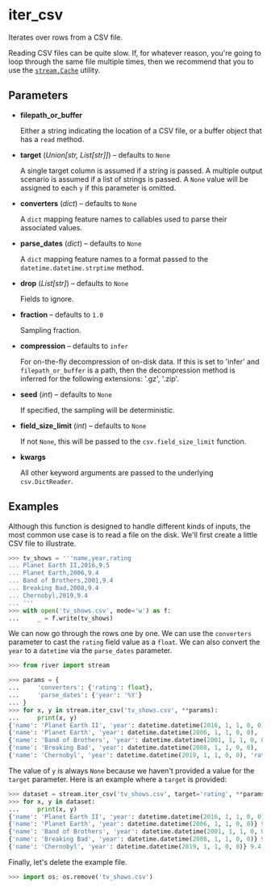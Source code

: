 # iter_csv

Iterates over rows from a CSV file.

Reading CSV files can be quite slow. If, for whatever reason, you're going to loop through the same file multiple times, then we recommend that you to use the [`stream.Cache`](../../stream/Cache) utility.

## Parameters

- **filepath_or_buffer**

    Either a string indicating the location of a CSV file, or a buffer object that has a `read` method.

- **target** (*Union[str, List[str]]*) – defaults to `None`

    A single target column is assumed if a string is passed. A multiple output scenario is assumed if a list of strings is passed. A `None` value will be assigned to each `y` if this parameter is omitted.

- **converters** (*dict*) – defaults to `None`

    A `dict` mapping feature names to callables used to parse their associated values.

- **parse_dates** (*dict*) – defaults to `None`

    A `dict` mapping feature names to a format passed to the `datetime.datetime.strptime` method.

- **drop** (*List[str]*) – defaults to `None`

    Fields to ignore.

- **fraction** – defaults to `1.0`

    Sampling fraction.

- **compression** – defaults to `infer`

    For on-the-fly decompression of on-disk data. If this is set to 'infer' and `filepath_or_buffer` is a path, then the decompression method is inferred for the following extensions: '.gz', '.zip'.

- **seed** (*int*) – defaults to `None`

    If specified, the sampling will be deterministic.

- **field_size_limit** (*int*) – defaults to `None`

    If not `None`, this will be passed to the `csv.field_size_limit` function.

- **kwargs**

    All other keyword arguments are passed to the underlying `csv.DictReader`.



## Examples

Although this function is designed to handle different kinds of inputs, the most common
use case is to read a file on the disk. We'll first create a little CSV file to illustrate.

```python
>>> tv_shows = '''name,year,rating
... Planet Earth II,2016,9.5
... Planet Earth,2006,9.4
... Band of Brothers,2001,9.4
... Breaking Bad,2008,9.4
... Chernobyl,2019,9.4
... '''
>>> with open('tv_shows.csv', mode='w') as f:
...     _ = f.write(tv_shows)

```

We can now go through the rows one by one. We can use the `converters` parameter to cast
the `rating` field value as a `float`. We can also convert the `year` to a `datetime` via
the `parse_dates` parameter.

```python
>>> from river import stream

>>> params = {
...     'converters': {'rating': float},
...     'parse_dates': {'year': '%Y'}
... }
>>> for x, y in stream.iter_csv('tv_shows.csv', **params):
...     print(x, y)
{'name': 'Planet Earth II', 'year': datetime.datetime(2016, 1, 1, 0, 0), 'rating': 9.5} None
{'name': 'Planet Earth', 'year': datetime.datetime(2006, 1, 1, 0, 0), 'rating': 9.4} None
{'name': 'Band of Brothers', 'year': datetime.datetime(2001, 1, 1, 0, 0), 'rating': 9.4} None
{'name': 'Breaking Bad', 'year': datetime.datetime(2008, 1, 1, 0, 0), 'rating': 9.4} None
{'name': 'Chernobyl', 'year': datetime.datetime(2019, 1, 1, 0, 0), 'rating': 9.4} None

```

The value of `y` is always `None` because we haven't provided a value for the `target`
parameter. Here is an example where a `target` is provided:

```python
>>> dataset = stream.iter_csv('tv_shows.csv', target='rating', **params)
>>> for x, y in dataset:
...     print(x, y)
{'name': 'Planet Earth II', 'year': datetime.datetime(2016, 1, 1, 0, 0)} 9.5
{'name': 'Planet Earth', 'year': datetime.datetime(2006, 1, 1, 0, 0)} 9.4
{'name': 'Band of Brothers', 'year': datetime.datetime(2001, 1, 1, 0, 0)} 9.4
{'name': 'Breaking Bad', 'year': datetime.datetime(2008, 1, 1, 0, 0)} 9.4
{'name': 'Chernobyl', 'year': datetime.datetime(2019, 1, 1, 0, 0)} 9.4

```

Finally, let's delete the example file.

```python
>>> import os; os.remove('tv_shows.csv')
```

